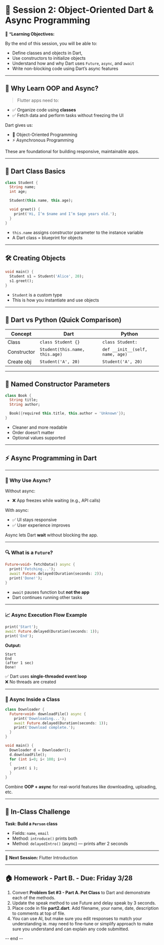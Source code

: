 
# 📅 Session 2: Object-Oriented Dart & Async Programming

🎯 ***Learning Objectives:**

By the end of this session, you will be able to:
- Define classes and objects in Dart, 
- Use constructors to initialize objects
- Understand how and why Dart uses `Future`, `async`, and `await`
- Write non-blocking code using Dart’s async features

---

## 🧠 Why Learn OOP and Async?

> Flutter apps need to:
- ✅ Organize code using **classes**
- ✅ Fetch data and perform tasks without freezing the UI

Dart gives us:
- 🧱 Object-Oriented Programming
- ⚡ Asynchronous Programming

These are foundational for building responsive, maintainable apps.

---

## 🧱 Dart Class Basics

```dart
class Student {
  String name;
  int age;

  Student(this.name, this.age);

  void greet() {
    print('Hi, I’m $name and I’m $age years old.');
  }
}
```

- `this.name` assigns constructor parameter to the instance variable
- A Dart class = blueprint for objects

---

## 🛠 Creating Objects

```dart
void main() {
  Student s1 = Student('Alice', 20);
  s1.greet();
}
```

- `Student` is a custom type
- This is how you instantiate and use objects

---

## 🔄 Dart vs Python (Quick Comparison)

| Concept      | Dart                                | Python                              |
|--------------|-------------------------------------|--------------------------------------|
| Class        | `class Student {}`                  | `class Student:`                     |
| Constructor  | `Student(this.name, this.age)`      | `def __init__(self, name, age)`      |
| Create obj   | `Student('A', 20)`                  | `Student('A', 20)`                   |

---

## 🧩 Named Constructor Parameters

```dart
class Book {
  String title;
  String author;

  Book({required this.title, this.author = 'Unknown'});
}
```

- Cleaner and more readable
- Order doesn’t matter
- Optional values supported

---

## ⚡ Async Programming in Dart

---

### 🤔 Why Use Async?

Without async:
- ❌ App freezes while waiting (e.g., API calls)

With async:
- ✅ UI stays responsive
- ✅ User experience improves

Async lets Dart **wait** without blocking the app.

---

### 🔍 What is a `Future`?

```dart
Future<void> fetchData() async {
  print('Fetching...');
  await Future.delayed(Duration(seconds: 2));
  print('Done!');
}
```

- `await` pauses function but **not the app**
- Dart continues running other tasks

---

### 📈 Async Execution Flow Example

```dart
print('Start');
await Future.delayed(Duration(seconds: 1));
print('End');
```

**Output:**
```
Start
End
(after 1 sec)
Done!
```

✅ Dart uses **single-threaded event loop**  
❌ No threads are created

---

### 🔁 Async Inside a Class

```dart
class Downloader {
  Future<void> downloadFile() async {
    print('Downloading...');
    await Future.delayed(Duration(seconds: 1));
    print('Download complete.');
  }
}

void main() {
  Downloader d = Downloader();
  d.downloadFile();
  for (int i=0; i< 100; i++)
  {
    print( i );
  }
}

```

Combine **OOP + async** for real-world features like downloading, uploading, etc.

---

## 🧪 In-Class Challenge

**Task: Build a `Person` class**
- Fields: `name`, `email`
- Method: `introduce()` prints both
- Method: `delayedIntro()` (async) — prints after 2 seconds

---
🚀 **Next Session:** Flutter Introduction

---

## 🏠 **Homework - Part B. - Due: Friday 3/28**

1. Convert **Problem Set #3 - Part A. Pet Class** to Dart and demonstrate each of the methods.
2. Update the speak method to use Future and delay speak by 3 seconds.
3. Place code in file **part2.dart**.  Add filename, your name, date, description to comments at top of file.
4. You can use AI, but make sure you edit responses to match your understanding ie. may need to fine-tune or simplify approach to make sure you understand and can explain any code submitted.

-- end --

